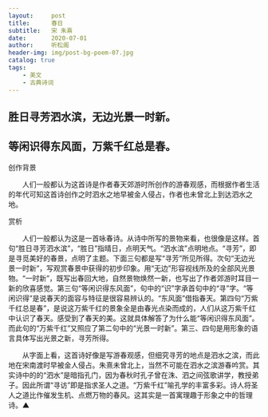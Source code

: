 ```yaml
---
layout:     post
title:      春日
subtitle:   宋 朱熹
date:       2020-07-01
author:     听松阁
header-img: img/post-bg-poem-07.jpg
catalog: true
tags:
    - 美文
    - 古典诗词
---
```


## 胜日寻芳泗水滨，无边光景一时新。

## 等闲识得东风面，万紫千红总是春。



创作背景

　　人们一般都认为这首诗是作者春天郊游时所创作的游春观感，而根据作者生活的年代可知这首诗创作之时泗水之地早被金人侵占，作者也未曾北上到达泗水之地。



赏析



　　人们一般都认为这是一首咏春诗。从诗中所写的景物来看，也很像是这样。首句“胜日寻芳泗水滨”，“胜日”指晴日，点明天气。“泗水滨”点明地点。“寻芳”，即是寻觅美好的春景，点明了主题。下面三句都是写“寻芳”所见所得。次句“无边光景一时新”，写观赏春景中获得的初步印象。用“无边”形容视线所及的全部风光景物。“一时新”，既写出春回大地，自然景物焕然一新，也写出了作者郊游时耳目一新的欣喜感觉。第三句“等闲识得东风面”，句中的“识”字承首句中的“寻”字。“等闲识得”是说春天的面容与特征是很容易辨认的。“东风面”借指春天。第四句“万紫千红总是春”，是说这万紫千红的景象全是由春光点染而成的，人们从这万紫千红中认识了春天。感受到了春天的美。这就具体解答了为什么能“等闲识得东风面”。而此句的“万紫千红”又照应了第二句中的“光景一时新”。第三、四句是用形象的语言具体写出光景之新，寻芳所得。



　　从字面上看，这首诗好像是写游春观感，但细究寻芳的地点是泗水之滨，而此地在宋南渡时早被金人侵占。朱熹未曾北上，当然不可能在泗水之滨游春吟赏。其实诗中的的“泗水”是暗指孔门，因为春秋时孔子曾在洙、泗之间弦歌讲学，教授弟子。因此所谓“寻访”即是指求圣人之道。“万紫千红”喻孔学的丰富多彩。诗人将圣人之道比作催发生机、点燃万物的春风。这其实是一首寓理趣于形象之中的哲理诗。▲
